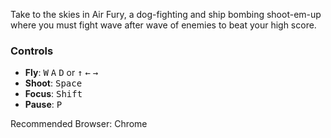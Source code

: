 Take to the skies in Air Fury, a dog-fighting and ship bombing shoot-em-up where you must fight wave after wave of
enemies to beat your high score.

### Controls
- **Fly**: <kbd>W</kbd> <kbd>A</kbd> <kbd>D</kbd> or <kbd>↑</kbd> <kbd>←</kbd> <kbd>→</kbd>
- **Shoot**: <kbd>Space</kbd>
- **Focus**: <kbd>Shift</kbd>
- **Pause**: <kbd>P</kbd>

Recommended Browser: Chrome